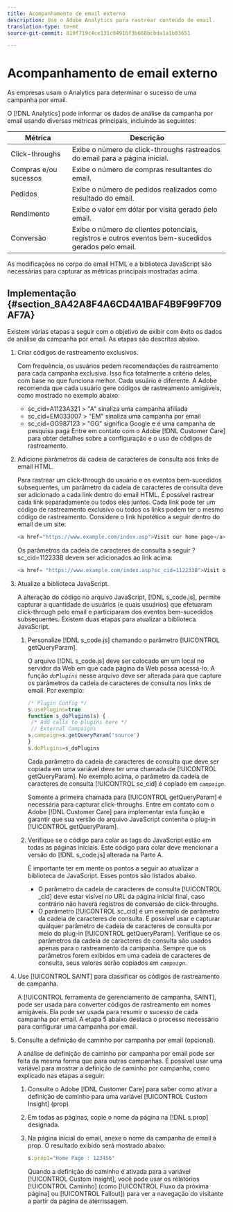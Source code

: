 ```yaml
---
title: Acompanhamento de email externo
description: Use o Adobe Analytics para rastrear conteúdo de email.
translation-type: tm+mt
source-git-commit: 819f719c4ce131c04916f3b668bcbda1a1b03651

---
```



# Acompanhamento de email externo

As empresas usam o Analytics para determinar o sucesso de uma campanha por email.

O [!DNL Analytics] pode informar os dados de análise da campanha por email usando diversas métricas principais, incluindo as seguintes:

| Métrica | Descrição |
|---|---|
| Click-throughs | Exibe o número de click-throughs rastreados do email para a página inicial. |
| Compras e/ou sucessos | Exibe o número de compras resultantes do email. |
| Pedidos | Exibe o número de pedidos realizados como resultado do email. |
| Rendimento | Exibe o valor em dólar por visita gerado pelo email. |
| Conversão | Exibe o número de clientes potenciais, registros e outros eventos bem-sucedidos gerados pelo email. |

As modificações no corpo do email HTML e a biblioteca JavaScript são necessárias para capturar as métricas principais mostradas acima.

## Implementação {#section_8A42A8F4A6CD4A1BAF4B9F99F709AF7A}

Existem várias etapas a seguir com o objetivo de exibir com êxito os dados de análise da campanha por email. As etapas são descritas abaixo.

1. Criar códigos de rastreamento exclusivos.

   Com frequência, os usuários pedem recomendações de rastreamento para cada campanha exclusiva. Isso fica totalmente a critério deles, com base no que funciona melhor. Cada usuário é diferente. A Adobe recomenda que cada usuário gere códigos de rastreamento amigáveis, como mostrado no exemplo abaixo:

   * sc_cid=A1123A321 > &quot;A&quot; sinaliza uma campanha afiliada
   * sc_cid=EM033007 > &quot;EM&quot; sinaliza uma campanha por email
   * sc_cid=GG987123 > &quot;GG&quot; significa Google e é uma campanha de pesquisa paga
   Entre em contato com o Adobe [!DNL Customer Care] para obter detalhes sobre a configuração e o uso de códigos de rastreamento.

1. Adicione parâmetros da cadeia de caracteres de consulta aos links de email HTML.

   Para rastrear um click-through do usuário e os eventos bem-sucedidos subsequentes, um parâmetro da cadeia de caracteres de consulta deve ser adicionado a cada link dentro do email HTML. É possível rastrear cada link separadamente ou todos eles juntos. Cada link pode ter um código de rastreamento exclusivo ou todos os links podem ter o mesmo código de rastreamento. Considere o link hipotético a seguir dentro do email de um site:

   ```js
   <a href="https://www.example.com/index.asp">Visit our home page</a>
   ```

   Os parâmetros da cadeia de caracteres de consulta a seguir ?sc_cid=112233B devem ser adicionados ao link acima:

   ```js
   <a href= "https://www.example.com/index.asp?sc_cid=112233B">Visit our home page</a>
   ```

1. Atualize a biblioteca JavaScript.

   A alteração do código no arquivo JavaScript, [!DNL s_code.js], permite capturar a quantidade de usuários (e quais usuários) que efetuaram click-through pelo email e participaram dos eventos bem-sucedidos subsequentes. Existem duas etapas para atualizar a biblioteca JavaScript.

   1. Personalize [!DNL s_code.js] chamando o parâmetro [!UICONTROL getQueryParam].

      O arquivo [!DNL s_code.js] deve ser colocado em um local no servidor da Web em que cada página da Web possa acessá-lo. A função *`doPlugins`* nesse arquivo deve ser alterada para que capture os parâmetros da cadeia de caracteres de consulta nos links de email. Por exemplo:

      ```js
      /* Plugin Config */ 
      s.usePlugins=true 
      function s_doPlugins(s) { 
       /* Add calls to plugins here */ 
       // External Campaigns 
      s.campaign=s.getQueryParam('source') 
      } 
      s.doPlugins=s_doPlugins 
      ```

      Cada parâmetro da cadeia de caracteres de consulta que deve ser copiada em uma variável deve ter uma chamada de [!UICONTROL getQueryParam]. No exemplo acima, o parâmetro da cadeia de caracteres de consulta [!UICONTROL sc_cid] é copiado em *`campaign`*.

      Somente a primeira chamada para [!UICONTROL getQueryParam] é necessária para capturar click-throughs. Entre em contato com o Adobe [!DNL Customer Care] para implementar esta função e garantir que sua versão do arquivo JavaScript contenha o plug-in [!UICONTROL getQueryParam].

   1. Verifique se o código para colar as tags do JavaScript estão em todas as páginas iniciais. Este código para colar deve mencionar a versão do [!DNL s_code.js] alterada na Parte A.

      É importante ter em mente os pontos a seguir ao atualizar a biblioteca de JavaScript. Esses pontos são listados abaixo.

      * O parâmetro da cadeia de caracteres de consulta [!UICONTROL _cid] deve estar visível no URL da página inicial final, caso contrário não haverá registros de conversão de click-throughs.
      * O parâmetro [!UICONTROL sc_cid] é um exemplo de parâmetro da cadeia de caracteres de consulta. É possível usar e capturar qualquer parâmetro de cadeia de caracteres de consulta por meio do plug-in [!UICONTROL getQueryParam]. Verifique se os parâmetros da cadeia de caracteres de consulta são usados apenas para o rastreamento da campanha. Sempre que os parâmetros forem exibidos em uma cadeia de caracteres de consulta, seus valores serão copiados em *`campaign`*.

1. Use [!UICONTROL SAINT] para classificar os códigos de rastreamento de campanha.

   A [!UICONTROL ferramenta de gerenciamento de campanha, SAINT], pode ser usada para converter códigos de rastreamento em nomes amigáveis. Ela pode ser usada para resumir o sucesso de cada campanha por email. A etapa 5 abaixo destaca o processo necessário para configurar uma campanha por email.

1. Consulte a definição de caminho por campanha por email (opcional).

   A análise de definição de caminho por campanha por email pode ser feita da mesma forma que para outras campanhas. É possível usar uma variável para mostrar a definição de caminho por campanha, como explicado nas etapas a seguir:

   1. Consulte o Adobe [!DNL Customer Care] para saber como ativar a definição de caminho para uma variável [!UICONTROL Custom Insight] (prop)

   1. Em todas as páginas, copie o nome da página na [!DNL s.prop] designada.
   1. Na página inicial do email, anexe o nome da campanha de email à prop. O resultado exibido será mostrado abaixo:

      ```js
      s.prop1="Home Page : 123456"
      ```

      Quando a definição do caminho é ativada para a variável [!UICONTROL Custom Insight], você pode usar os relatórios [!UICONTROL Caminho] (como [!UICONTROL Fluxo da próxima página] ou [!UICONTROL Fallout]) para ver a navegação do visitante a partir da página de aterrissagem.

